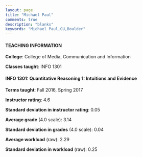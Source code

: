 ```yaml
---
layout: page
title: "Michael Paul" 
comments: true
description: "blanks"
keywords: "Michael Paul,CU,Boulder"
---
```

<head>
<script src="https://ajax.googleapis.com/ajax/libs/jquery/2.1.3/jquery.min.js"></script>
<script src="https://dl.dropboxusercontent.com/s/pc42nxpaw1ea4o9/highcharts.js?dl=0"></script>
<!-- <script src="../assets/js/highcharts.js"></script> -->
<style type="text/css">@font-face {
	font-family: "Bebas Neue";
	src: url(https://www.filehosting.org/file/details/544349/BebasNeue Regular.otf) format("opentype");
	}
	h1.Bebas { 
		font-family: "Bebas Neue", Verdana, Tahoma;
	}
</style>
</head>
	   
#### TEACHING INFORMATION

**College**: College of Media, Communication and Information

**Classes taught**: INFO 1301

#### INFO 1301: Quantitative Reasoning 1: Intuitions and Evidence

**Terms taught**: Fall 2016, Spring 2017

**Instructor rating**: 4.6

**Standard deviation in instructor rating**: 0.05

**Average grade** (4.0 scale): 3.14

**Standard deviation in grades** (4.0 scale): 0.04

**Average workload** (raw): 2.29

**Standard deviation in workload** (raw): 0.25


